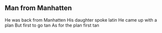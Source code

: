 Man from Manhatten
---
He was back from Manhatten
His daughter spoke latin
He came up with a plan
But first to go tan
As for the plan first tan
